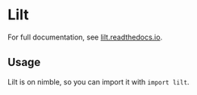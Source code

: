 
# Lilt

For full documentation, see [lilt.readthedocs.io](http://lilt.readthedocs.io).


## Usage

Lilt is on nimble, so you can import it with `import lilt`.

